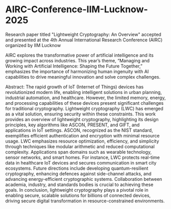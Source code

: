 # AIRC-Conference-IIM-Lucknow-2025
Research paper titled "Lightweight Cryptography: An Overview" accepted and presented at the 4th Annual International Research Conference (AIRC) organized by IIM Lucknow

AIRC explores the transformative power of artificial intelligence and its growing impact across industries. This year’s theme, “Managing and Working with Artificial Intelligence: Shaping the Future Together,” emphasizes the importance of harmonizing human ingenuity with AI capabilities to drive meaningful innovation and solve complex challenges.

Abstract:
The rapid growth of IoT (Internet of Things) devices has revolutionized modern life, enabling intelligent solutions in urban planning, industrial automation, and healthcare. However, the limited memory, energy, and processing capabilities of these devices present significant challenges for traditional cryptography. Lightweight cryptography (LWC) has emerged as a vital solution, ensuring security within these constraints.
This work provides an overview of lightweight cryptography, highlighting its design principles, key algorithms like ASCON, PRESENT, and GIFT, and applications in IoT settings. ASCON, recognized as the NIST standard, exemplifies efficient authentication and encryption with minimal resource usage. LWC emphasizes resource optimization, efficiency, and simplicity through techniques like modular arithmetic and reduced computational complexity. 
Applications span domains such as wearable technology, sensor networks, and smart homes. For instance, LWC protects real-time data in healthcare IoT devices and secures communication in smart city ecosystems. Future directions include developing quantum-resilient cryptography, enhancing defences against side-channel attacks, and advancing energy-efficient cryptographic systems. Collaboration between academia, industry, and standards bodies is crucial to achieving these goals. 
In conclusion, lightweight cryptography plays a pivotal role in enabling secure, scalable solutions for billions of connected devices, driving secure digital transformation in resource-constrained environments.
